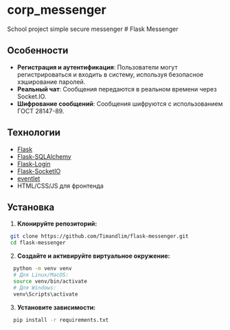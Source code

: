 # corp_messenger
School project simple secure messenger # Flask Messenger

## Особенности

- **Регистрация и аутентификация**: Пользователи могут регистрироваться и входить в систему, используя безопасное хэширование паролей.
- **Реальный чат**: Сообщения передаются в реальном времени через Socket.IO.
- **Шифрование сообщений**: Сообщения шифруются с использованием ГОСТ 28147-89.

## Технологии

- [Flask](https://flask.palletsprojects.com/)
- [Flask-SQLAlchemy](https://flask-sqlalchemy.palletsprojects.com/)
- [Flask-Login](https://flask-login.readthedocs.io/)
- [Flask-SocketIO](https://flask-socketio.readthedocs.io/)
- [eventlet](http://eventlet.net/)
- HTML/CSS/JS для фронтенда

## Установка

1. **Клонируйте репозиторий:**
  ```bash
   git clone https://github.com/Timandlim/flask-messenger.git
   cd flask-messenger
```
2. **Создайте и активируйте виртуальное окружение:**
```bash
  python -m venv venv
  # Для Linux/MacOS:
  source venv/bin/activate
  # Для Windows:
  venv\Scripts\activate
```
3. **Установите зависимости:**
```bash
  pip install -r requirements.txt
```
